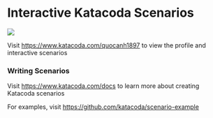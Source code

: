 # Interactive Katacoda Scenarios

[![](http://shields.katacoda.com/katacoda/quocanh1897/count.svg)](https://www.katacoda.com/quocanh1897 "Get your profile on Katacoda.com")

Visit https://www.katacoda.com/quocanh1897 to view the profile and interactive scenarios

### Writing Scenarios
Visit https://www.katacoda.com/docs to learn more about creating Katacoda scenarios

For examples, visit https://github.com/katacoda/scenario-example
